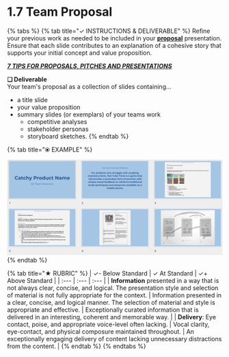 # 1.7 Team Proposal

{% tabs %}
{% tab title="✓  INSTRUCTIONS & DELIVERABLE" %}
Refine your previous work as needed to be included in your [**proposal**](https://docs.idew.org/principles-and-practices/practices/concept-proposals) presentation. Ensure that each slide contributes to an explanation of a cohesive story that supports your initial concept and value proposition.

[_**7 TIPS FOR PROPOSALS, PITCHES AND PRESENTATIONS**_](https://www.americanexpress.com/us/small-business/openforum/articles/7-tips-for-proposals-pitches-and-presentations/)​

**❏ Deliverable**  
Your team's proposal as a collection of slides containing...

* a title slide
* your value proposition
* summary slides \(or exemplars\) of your teams work
  * competitive analyses
  * stakeholder personas
  * storyboard sketches.
{% endtab %}

{% tab title="⦿ EXAMPLE" %}


![This is only an example of the types of artifacts you want in you proposal, since each of these are not drawn from one consistent concept.](../../.gitbook/assets/proposalexample.png)
{% endtab %}

{% tab title="★  RUBRIC" %}
| ✓-  Below Standard | ✓  At Standard | ✓+  Above Standard |
| :--- | :--- | :--- |
| **Information** presented in a way that is not always clear, concise, and logical. The presentation style and selection of material  is not fully appropriate for the context. | Information presented in a clear, concise, and logical manner. The selection of material and style is appropriate and effective. | Exceptionally curated information that is delivered in an interesting, coherent and memorable way. |
| **Delivery**: Eye contact, poise, and appropriate voice-level often lacking. | Vocal clarity, eye-contact, and physical composure maintained throughout. | An exceptionally engaging delivery of content lacking unnecessary distractions from the content. |
{% endtab %}
{% endtabs %}

